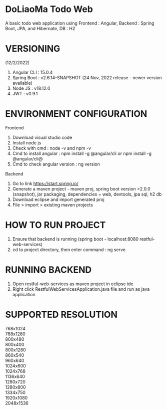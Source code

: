 # DoLiaoMa Todo Web 
A basic todo web application using Frontend : Angular, Backend : Spring Boot, JPA, and Hibernate, DB : H2

# VERSIONING 
(12/2/2022) 
1. Angular CLI  : 15.0.4 
2. Spring Boot  : v2.6.14-SNAPSHOT  (24 Nov, 2022 release - newer version available)
3. Node JS      : v18.12.0 
4. JWT 			: v0.9.1

# ENVIRONMENT CONFIGURATION 
Frontend
1. Download visual studio code
2. Install node js
3. Check with cmd : node -v and npm -v
4. Cmd to install angular : npm install -g @angular/cli or npm install -g @angular/cli@<version>
5. Cmd to check angular version : ng version

Backend
1. Go to link https://start.spring.io/
2. Generate a maven project - maven proj, spring boot version >2.0.0 (snapshot), jar packaging, dependencies = web, devtools, jpa sql, h2 db
3. Download eclipse and import generated proj 
4. File > import > existing maven projects

# HOW TO RUN PROJECT 
1. Ensure that backend is running (spring boot - localhost:8080 restful-web-services)
2. cd to project directory, then enter command : ng serve
  
# RUNNING BACKEND 
1. Open restful-web-services as maven project in eclipse ide
2. Right click RestfulWebServicesApplication.java file and run as java application

# SUPPORTED RESOLUTION 
768x1024		
768x1280		
800x480		
800x400		
800x1280		
860x540		
960x640		
1024x600		
1024x768		
1136x640		
1280x720		
1280x800		
1334x750		
1920x1080		
2048x1536	

  
